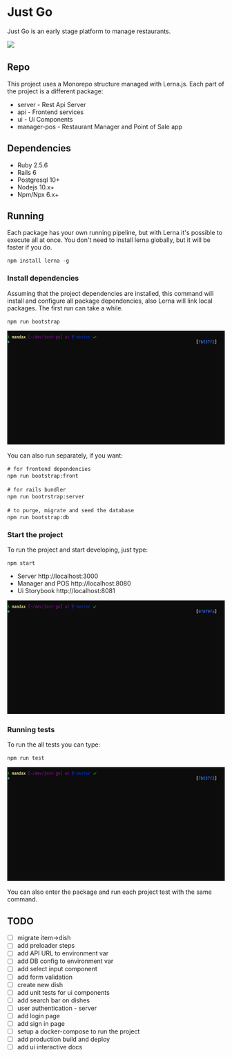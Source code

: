 # Just Go

Just Go is an early stage platform to manage restaurants.

<img src="./doc/mobile.gif" width="340" />

## Repo

This project uses a Monorepo structure managed with Lerna.js. Each part of the project is a different package:

- server - Rest Api Server
- api - Frontend services
- ui - Ui Components
- manager-pos - Restaurant Manager and Point of Sale app

## Dependencies

- Ruby 2.5.6
- Rails 6
- Postgresql 10+
- Nodejs 10.x+
- Npm/Npx 6.x+

## Running

Each package has your own running pipeline, but with Lerna it's possible to execute all at once. You don't need to install lerna globally, but it will be faster if you do.

    npm install lerna -g

### Install dependencies

Assuming that the project dependencies are installed, this command will install and configure all package dependencies, also Lerna will link local packages. The first run can take a while.

    npm run bootstrap

![Bootstrap](./doc/bootstrap.gif)

You can also run separately, if you want:

    # for frontend dependencies
    npm run bootstrap:front 
    
    # for rails bundler
    npm run bootrstrap:server
    
    # to purge, migrate and seed the database
    npm run bootstrap:db

### Start the project

To run the project and start developing, just type:

    npm start

- Server http://localhost:3000
- Manager and POS http://localhost:8080
- Ui Storybook http://localhost:8081

![Start](./doc/start.gif)

### Running tests

To run the all tests you can type:

    npm run test

![Tests](./doc/tests.gif)

You can also enter the package and run each project test with the same command.

## TODO

- [ ]  migrate item->dish
- [ ]  add preloader steps
- [ ]  add API URL to environment var
- [ ]  add DB config to environment var
- [ ]  add select input component
- [ ]  add form validation
- [ ]  create new dish
- [ ]  add unit tests for ui components
- [ ]  add search bar on dishes
- [ ]  user authentication - server
- [ ]  add login page
- [ ]  add sign in page
- [ ]  setup a docker-compose to run the project
- [ ]  add production build and deploy
- [ ]  add ui interactive docs